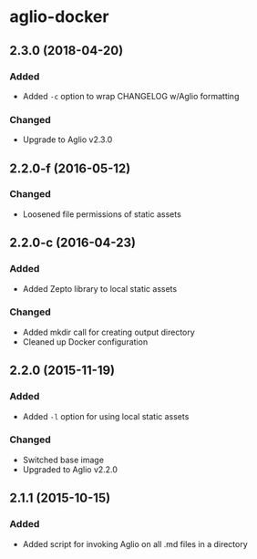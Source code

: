 # aglio-docker

## 2.3.0 (2018-04-20)

### Added
  + Added `-c` option to wrap CHANGELOG w/Aglio formatting

### Changed
  + Upgrade to Aglio v2.3.0


## 2.2.0-f (2016-05-12)

### Changed
  +  Loosened file permissions of static assets


## 2.2.0-c (2016-04-23)

### Added
  + Added Zepto library to local static assets

### Changed
  + Added mkdir call for creating output directory
  + Cleaned up Docker configuration


## 2.2.0 (2015-11-19)

### Added
  + Added `-l` option for using local static assets

### Changed
  + Switched base image
  + Upgraded to Aglio v2.2.0


## 2.1.1 (2015-10-15)

### Added
  + Added script for invoking Aglio on all .md files in a directory
